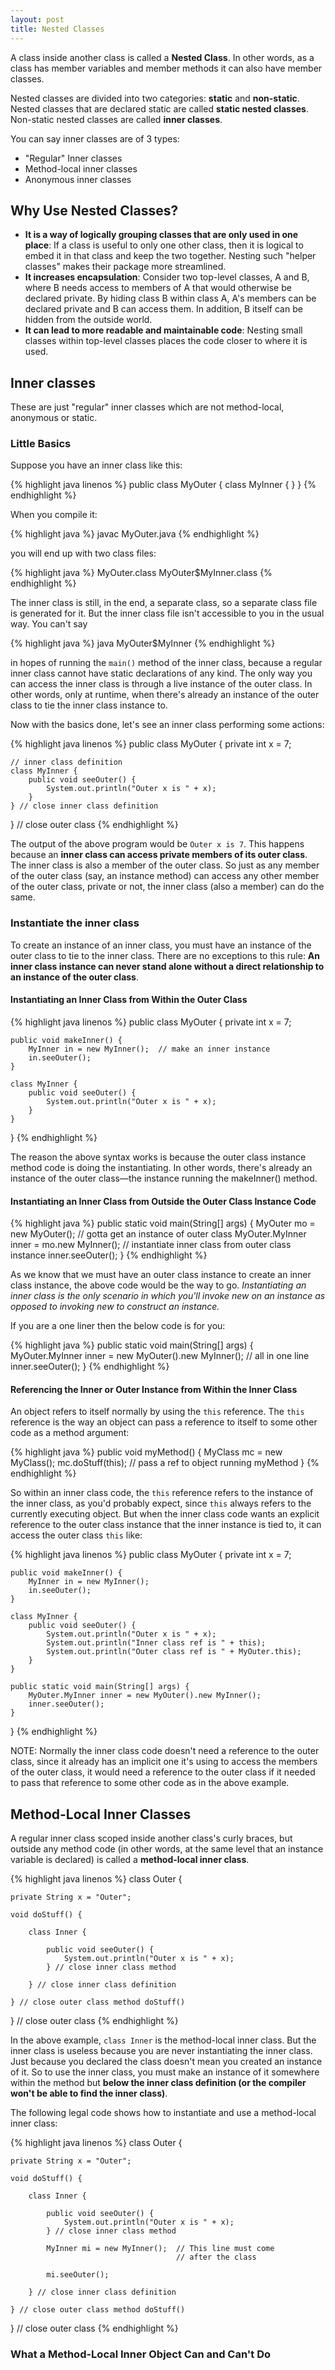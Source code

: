 ```yaml
---
layout: post
title: Nested Classes
---
```


A class inside another class is called a __Nested Class__. In other words, as a class has member variables and member 
methods it can also have member classes. 

Nested classes are divided into two categories: __static__ and __non-static__. Nested classes that are declared static 
are called __static nested classes__. Non-static nested classes are called __inner classes__.

You can say inner classes are of 3 types:

 * "Regular" Inner classes
 * Method-local inner classes
 * Anonymous inner classes
 
## Why Use Nested Classes?

 * __It is a way of logically grouping classes that are only used in one place__: If a class is useful to only one other 
 class, then it is logical to embed it in that class and keep the two together. Nesting such "helper classes" makes 
 their package more streamlined.
 * __It increases encapsulation__: Consider two top-level classes, A and B, where B needs access to members of A that 
 would otherwise be declared private. By hiding class B within class A, A's members can be declared private and B can 
 access them. In addition, B itself can be hidden from the outside world.
 * __It can lead to more readable and maintainable code__: Nesting small classes within top-level classes places the 
 code closer to where it is used.

## Inner classes

These are just "regular" inner classes which are not method-local, anonymous or static.

### Little Basics

Suppose you have an inner class like this:

{% highlight java linenos %}
public class MyOuter {
    class MyInner { }
}
{% endhighlight %}

When you compile it: 

{% highlight java %}
javac MyOuter.java
{% endhighlight %}

you will end up with two class files:

{% highlight java %}
MyOuter.class
MyOuter$MyInner.class
{% endhighlight %}

The inner class is still, in the end, a separate class, so a separate class file is generated for it. But the inner 
class file isn't accessible to you in the usual way. You can't say

{% highlight java %}
java MyOuter$MyInner
{% endhighlight %}

in hopes of running the `main()` method of the inner class, because a regular inner class cannot have static declarations 
of any kind. The only way you can access the inner class is through a live instance of the outer class. In other words, 
only at runtime, when there's already an instance of the outer class to tie the inner class instance to.

Now with the basics done, let's see an inner class performing some actions:

{% highlight java linenos %}
public class MyOuter {
    private int x = 7;

    // inner class definition
    class MyInner {
        public void seeOuter() {
            System.out.println("Outer x is " + x);
        }
    } // close inner class definition
} // close outer class
{% endhighlight %}

The output of the above program would be `Outer x is 7`. This happens because an __inner class can access private members
of its outer class__. The inner class is also a member of the outer class. So just as any member of the outer class (say, 
an instance method) can access any other member of the outer class, private or not, the inner class (also a member) can do
the same.

### Instantiate the inner class

To create an instance of an inner class, you must have an instance of the outer class to tie to the inner class. There 
are no exceptions to this rule: __An inner class instance can never stand alone without a direct relationship to an 
instance of the outer class__.

#### Instantiating an Inner Class from Within the Outer Class

{% highlight java linenos %}
public class MyOuter {
    private int x = 7;

    public void makeInner() {
        MyInner in = new MyInner();  // make an inner instance
        in.seeOuter();
    }

    class MyInner {
        public void seeOuter() {
            System.out.println("Outer x is " + x);
        }
    }
}
{% endhighlight %}

The reason the above syntax works is because the outer class instance method code is doing the instantiating. In other
words, there's already an instance of the outer class—the instance running the makeInner() method.

#### Instantiating an Inner Class from Outside the Outer Class Instance Code

{% highlight java %}
public static void main(String[] args) {
    MyOuter mo = new MyOuter(); // gotta get an instance of outer class
    MyOuter.MyInner inner = mo.new MyInner(); // instantiate inner class from outer class instance
    inner.seeOuter();
}
{% endhighlight %}

As we know that we must have an outer class instance to create an inner class instance, the above code would be the way
to go. _Instantiating an inner class is the only scenario in which you'll invoke new on an instance as opposed to invoking
new to construct an instance._

If you are a one liner then the below code is for you:

{% highlight java %}
public static void main(String[] args) {
     MyOuter.MyInner inner = new MyOuter().new MyInner(); // all in one line
     inner.seeOuter();
}
{% endhighlight %}

#### Referencing the Inner or Outer Instance from Within the Inner Class

An object refers to itself normally by using the `this` reference. The `this` reference is the way an object can pass a
reference to itself to some other code as a method argument:

{% highlight java %}
public void myMethod() {
    MyClass mc = new MyClass();
    mc.doStuff(this); // pass a ref to object running myMethod
}
{% endhighlight %}

So within an inner class code, the `this` reference refers to the instance of the inner class, as you'd probably expect, 
since `this` always refers to the currently executing object. But when the inner class code wants an explicit reference 
to the outer class instance that the inner instance is tied to, it can access the outer class `this` like:

{% highlight java linenos %}
public class MyOuter {
    private int x = 7;

    public void makeInner() {
        MyInner in = new MyInner();
        in.seeOuter();
    }

    class MyInner {
        public void seeOuter() {
            System.out.println("Outer x is " + x);
            System.out.println("Inner class ref is " + this);
            System.out.println("Outer class ref is " + MyOuter.this);
        }
    }

    public static void main(String[] args) {
        MyOuter.MyInner inner = new MyOuter().new MyInner();
        inner.seeOuter();
    }
}
{% endhighlight %}

NOTE: Normally the inner class code doesn't need a reference to the outer class, since it already has an implicit one
it's using to access the members of the outer class, it would need a reference to the outer class if it needed to pass
that reference to some other code as in the above example.

## Method-Local Inner Classes

A regular inner class scoped inside another class's curly braces, but outside any method code (in other words, at the
 same level that an instance variable is declared) is called a __method-local inner class__.
 
{% highlight java linenos %}
class Outer {
    
    private String x = "Outer";

    void doStuff() {
        
        class Inner {
            
            public void seeOuter() {
                System.out.println("Outer x is " + x);
            } // close inner class method
            
        } // close inner class definition
        
    } // close outer class method doStuff()

} // close outer class
{% endhighlight %}

In the above example, `class Inner` is the method-local inner class. But the inner class is useless because you are never 
instantiating the inner class. Just because you declared the class doesn't mean you created an instance of it. So to 
use the inner class, you must make an instance of it somewhere within the method but __below the inner class definition
(or the compiler won't be able to find the inner class)__. 

The following legal code shows how to instantiate and use a method-local inner class:

{% highlight java linenos %}
class Outer {
    
    private String x = "Outer";

    void doStuff() {
        
        class Inner {
            
            public void seeOuter() {
                System.out.println("Outer x is " + x);
            } // close inner class method
            
            MyInner mi = new MyInner();  // This line must come
                                         // after the class
                                         
            mi.seeOuter();
            
        } // close inner class definition
        
    } // close outer class method doStuff()

} // close outer class
{% endhighlight %}

### What a Method-Local Inner Object Can and Can't Do
 




